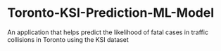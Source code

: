# Toronto-KSI-Prediction-ML-Model
An application that helps predict the likelihood of fatal cases in traffic collisions in Toronto using the KSI dataset

